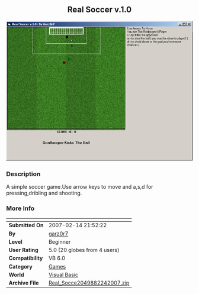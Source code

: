 ﻿<div align="center">

## Real Soccer v\.1\.0

<img src="PIC200722484746396.JPG">
</div>

### Description

A simple soccer game.Use arrow keys to move and a,s,d for pressing,dribling and shooting.
 
### More Info
 


<span>             |<span>
---                |---
**Submitted On**   |2007-02-14 21:52:22
**By**             |[garz0r7](https://github.com/Planet-Source-Code/PSCIndex/blob/master/ByAuthor/garz0r7.md)
**Level**          |Beginner
**User Rating**    |5.0 (20 globes from 4 users)
**Compatibility**  |VB 6\.0
**Category**       |[Games](https://github.com/Planet-Source-Code/PSCIndex/blob/master/ByCategory/games__1-38.md)
**World**          |[Visual Basic](https://github.com/Planet-Source-Code/PSCIndex/blob/master/ByWorld/visual-basic.md)
**Archive File**   |[Real\_Socce2049882242007\.zip](https://github.com/Planet-Source-Code/garz0r7-real-soccer-v-1-0__1-66036/archive/master.zip)








